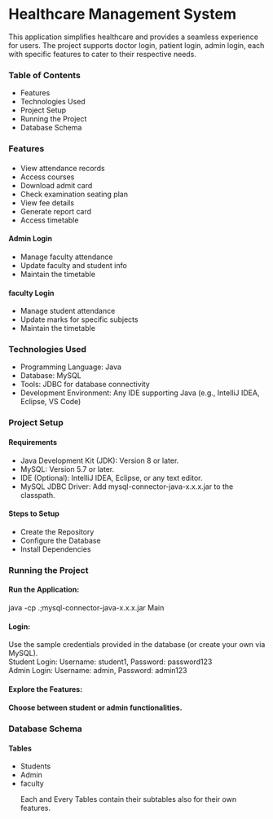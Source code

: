 <h1>Healthcare Management System</h1>
<p>This application simplifies healthcare and provides a seamless experience for users.
The project supports doctor login, patient login, admin login, each with specific features to cater to their respective needs.</p>

<h3>Table of Contents</h3>
<ul><li>Features
<li>Technologies Used</li>
<li>Project Setup</li>
<li>Running the Project</li>
<li>Database Schema</li></ul>
 
<h3>Features</h3>
<h4></h4>
<ul><li>View attendance records</li>
<li>Access courses</li>
<li>Download admit card</li>
<li>Check examination seating plan</li>
<li>View fee details</li>
<li>Generate report card</li>
<li>Access timetable</li></ul>

<h4> Admin Login</h4>
<ul><li>Manage faculty attendance</li>
<li>Update faculty and student info</li>
<li>Maintain the timetable</li></ul>

<h4> faculty Login</h4>
<ul><li>Manage student attendance</li>
<li>Update marks for specific subjects</li>
<li>Maintain the timetable</li></ul>


<h3>Technologies Used</h3>
<ul> <li>Programming Language: Java</li>
<li>Database: MySQL</li>
<li>Tools: JDBC for database connectivity</li>
<li>Development Environment: Any IDE supporting Java (e.g., IntelliJ IDEA, Eclipse, VS Code)</li></ul>




  
<h3>Project Setup</h3>
<h4>Requirements</h4>
<ul><li>Java Development Kit (JDK): Version 8 or later.</li>
<li>MySQL: Version 5.7 or later.</li>
<li>IDE (Optional): IntelliJ IDEA, Eclipse, or any text editor.</li>
<li>MySQL JDBC Driver: Add mysql-connector-java-x.x.x.jar to the classpath.</li></ul>


<h4>Steps to Setup</h4>
<ul><li>Create  the Repository </li>
<li>Configure the Database </li>
<li>Install Dependencies</li>
 </ul>


<h3>Running the Project</h3>
<h4>Run the Application:</h4>

 <p>java -cp .;mysql-connector-java-x.x.x.jar Main</p>  

<h4>Login:</h4>

<p>Use the sample credentials provided in the database (or create your own via MySQL).<br>
Student Login: Username: student1, Password: password123<br>
Admin Login: Username: admin, Password: admin123</p>

<h4>Explore the Features:<h4>

<p>Choose between student or admin functionalities.</p>


<h3>Database Schema</h3>
<h4>Tables</h4>
<ul><li>Students</li> 
<li>Admin</li>
<li>faculty</li>

 <p>Each and Every Tables contain their subtables also for their own features.</p>
</ul>

 

 
 

 
